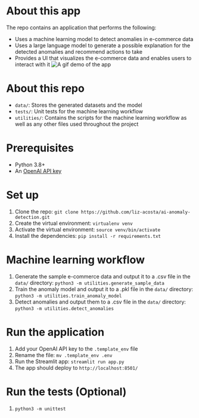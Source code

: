 # About this app
The repo contains an application that performs the following:
* Uses a machine learning model to detect anomalies in e-commerce data
* Uses a large language model to generate a possible explanation for the detected anomalies and recommend actions to take
* Provides a UI that visualizes the e-commerce data and enables users to interact with it
![A gif demo of the app](static/app-demo.gif)

# About this repo
- `data/`: Stores the generated datasets and the model
- `tests/`: Unit tests for the machine learning workflow
- `utilities/`: Contains the scripts for the machine learning workflow as well as any other files used throughout the project

# Prerequisites
* Python 3.8+
* An [OpenAI API key](https://platform.openai.com/docs/api-reference/authentication)

# Set up
1. Clone the repo: `git clone https://github.com/liz-acosta/ai-anomaly-detection.git`
2. Create the virtual environment: `virtualenv venv`
3. Activate the virtual environment: `source venv/bin/activate`
4. Install the dependencies: `pip install -r requirements.txt`

# Machine learning workflow
1. Generate the sample e-commerce data and output it to a .csv file in the `data/` directory: `python3 -m utilities.generate_sample_data`
2. Train the anomaly model and output it to a .pkl file in the `data/` directory: `python3 -m utilities.train_anomaly_model`
3. Detect anomalies and output them to a .csv file in the `data/` directory: `python3 -m utilities.detect_anomalies`

# Run the application
1. Add your OpenAI API key to the `.template_env` file
2. Rename the file: `mv .template_env .env`
3. Run the Streamlit app: `streamlit run app.py`
4. The app should deploy to `http://localhost:8501/`

# Run the tests (Optional)
1. `python3 -m unittest`